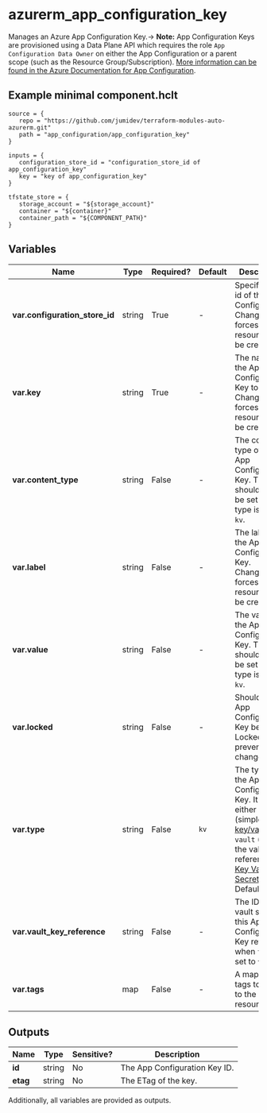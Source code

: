 # azurerm_app_configuration_key

Manages an Azure App Configuration Key.-> **Note:** App Configuration Keys are provisioned using a Data Plane API which requires the role `App Configuration Data Owner` on either the App Configuration or a parent scope (such as the Resource Group/Subscription). [More information can be found in the Azure Documentation for App Configuration](https://docs.microsoft.com/azure/azure-app-configuration/concept-enable-rbac#azure-built-in-roles-for-azure-app-configuration).

## Example minimal component.hclt

```hcl
source = {
   repo = "https://github.com/jumidev/terraform-modules-auto-azurerm.git" 
   path = "app_configuration/app_configuration_key" 
}

inputs = {
   configuration_store_id = "configuration_store_id of app_configuration_key" 
   key = "key of app_configuration_key" 
}

tfstate_store = {
   storage_account = "${storage_account}" 
   container = "${container}" 
   container_path = "${COMPONENT_PATH}" 
}

```

## Variables

| Name | Type | Required? |  Default  |  Description |
| ---- | ---- | --------- |  ----------- | ----------- |
| **var.configuration_store_id** | string | True | -  |  Specifies the id of the App Configuration. Changing this forces a new resource to be created. | 
| **var.key** | string | True | -  |  The name of the App Configuration Key to create. Changing this forces a new resource to be created. | 
| **var.content_type** | string | False | -  |  The content type of the App Configuration Key. This should only be set when type is set to `kv`. | 
| **var.label** | string | False | -  |  The label of the App Configuration Key. Changing this forces a new resource to be created. | 
| **var.value** | string | False | -  |  The value of the App Configuration Key. This should only be set when type is set to `kv`. | 
| **var.locked** | string | False | -  |  Should this App Configuration Key be Locked to prevent changes? | 
| **var.type** | string | False | `kv`  |  The type of the App Configuration Key. It can either be `kv` (simple [key/value](https://docs.microsoft.com/azure/azure-app-configuration/concept-key-value)) or `vault` (where the value is a reference to a [Key Vault Secret](https://azure.microsoft.com/en-gb/services/key-vault/). Defaults to `kv`. | 
| **var.vault_key_reference** | string | False | -  |  The ID of the vault secret this App Configuration Key refers to, when `type` is set to `vault`. | 
| **var.tags** | map | False | -  |  A mapping of tags to assign to the resource. | 



## Outputs

| Name | Type | Sensitive? | Description |
| ---- | ---- | --------- | --------- |
| **id** | string | No  | The App Configuration Key ID. | 
| **etag** | string | No  | The ETag of the key. | 

Additionally, all variables are provided as outputs.
